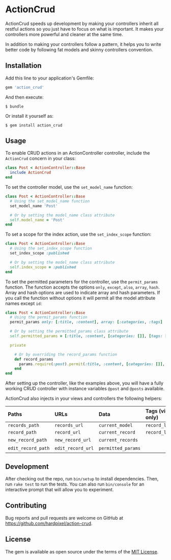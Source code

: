 # ActionCrud

ActionCrud speeds up development by making your controllers inherit all restful actions so you just have to focus on what is important. It makes your controllers more powerful and cleaner at the same time.

In addition to making your controllers follow a pattern, it helps you to write better code by following fat models and skinny controllers convention.

## Installation

Add this line to your application's Gemfile:

```ruby
gem 'action_crud'
```

And then execute:

    $ bundle

Or install it yourself as:

    $ gem install action_crud

## Usage

To enable CRUD actions in an ActionController controller, include the `ActionCrud` concern in your class:

```ruby
class Post < ActionController::Base
  include ActionCrud
end
```

To set the controller model, use the `set_model_name` function:

```ruby
class Post < ActionController::Base
  # Using the set_model_name function
  set_model_name 'Post'

  # Or by setting the model_name class attribute
  self.model_name = 'Post'
end
```

To set a scope for the index action, use the `set_index_scope` function:

```ruby
class Post < ActionController::Base
  # Using the set_index_scope function
  set_index_scope :published

  # Or by setting the model_name class attribute
  self.index_scope = :published
end
```

To set the permitted parameters for the controller, use the `permit_params` function. The function accepts the options `only`, `except`, `also`, `array`, `hash`. Array and hash options are used to indicate array and hash parameters. If you call the function without options it will permit all the model attribute names except `id`:

```ruby
class Post < ActionController::Base
  # Using the permit_params function
  permit_params only: [:title, :content], array: [:categories, :tags]

  # Or by setting the permitted_params class attribute
  self.permitted_params = [:title, :content, [categories: []], [tags: []]]

  private

    # Or by overriding the record_params function
    def record_params
      params.require(:post).permit(:title, :content, [categories: []], [tags: []])
    end
end
```

After setting up the controller, like the examples above, you will have a fully working CRUD controller with instance variables `@post` and `@posts` available.

ActionCrud also injects in your views and controllers the following helpers:

| Paths              | URLs             | Data               | Tags (view only)  |
| :----------------- | :--------------- | :----------------- | :---------------- |
| `records_path`     | `records_url`    | `current_model`    | `record_link_to`  |
| `record_path`      | `record_url`     | `current_record`   | `record_links_to` |
| `new_record_path`  | `new_record_url` | `current_records`  | &nbsp;            |
| `edit_record_path` | `edit_record_url`| `permitted_params` | &nbsp;            |

## Development

After checking out the repo, run `bin/setup` to install dependencies. Then, run `rake test` to run the tests. You can also run `bin/console` for an interactive prompt that will allow you to experiment.

## Contributing

Bug reports and pull requests are welcome on GitHub at https://github.com/hardpixel/action-crud.

## License

The gem is available as open source under the terms of the [MIT License](http://opensource.org/licenses/MIT).

